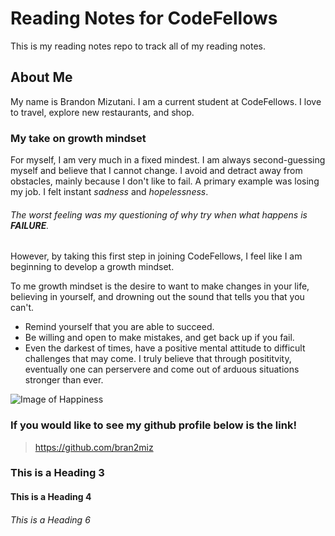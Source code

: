 # Reading Notes for CodeFellows

This is my reading notes repo to track all of my reading notes.

## About Me

My name is Brandon Mizutani. I am a current student at CodeFellows. I love to travel, explore new restaurants, and shop.

### My take on growth mindset

For myself, I am very much in a fixed mindest. I am always second-guessing myself and believe that I cannot change. I avoid and detract away from obstacles, mainly because I don't like to fail. A primary example was losing my job. I felt instant *sadness* and *hopelessness*.

###### The worst feeling was my questioning of why try when what happens is **FAILURE**.

However, by taking this first step in joining CodeFellows, I feel like I am beginning to develop a growth mindset. 

To me growth mindset is the desire to want to make changes in your life, believing in yourself, and drowning out the sound that tells you that you can't.

- Remind yourself that you are able to succeed.
- Be willing and open to make mistakes, and get back up if you fail.
- Even the darkest of times, have a positive mental attitude to difficult challenges that may come. I truly believe that through posititvity, eventually one can perservere and come out of arduous situations stronger than ever.

![Image of Happiness](https://thumbs.dreamstime.com/z/woman-praying-free-birds-to-nature-sunset-background-woman-praying-free-birds-enjoying-nature-sunset-99680945.jpg)

### If you would like to see my github profile below is the link!

> https://github.com/bran2miz


### This is a Heading 3
#### This is a Heading 4
###### This is a Heading 6
